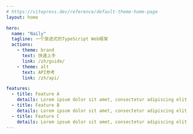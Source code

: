 ```yaml
---
# https://vitepress.dev/reference/default-theme-home-page
layout: home

hero:
  name: "Naily"
  tagline: 一个渐进式的TypeScript Web框架
  actions:
    - theme: brand
      text: 快速上手
      link: /zh/guide/
    - theme: alt
      text: API参考
      link: /zh/api/

features:
  - title: Feature A
    details: Lorem ipsum dolor sit amet, consectetur adipiscing elit
  - title: Feature B
    details: Lorem ipsum dolor sit amet, consectetur adipiscing elit
  - title: Feature C
    details: Lorem ipsum dolor sit amet, consectetur adipiscing elit
---
```

